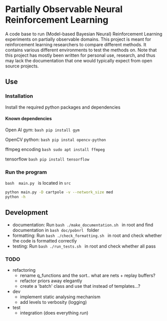 # Partially Observable Neural Reinforcement Learning

A code base to run (Model-based Bayesian Neural) Reinforcement Learning
experiments on partially observable domains. This project is meant for
reinforcement learning researchers to compare different methods. It contains
various different environments to test the methods on. Note that this project
has mostly been written for personal use, research, and thus may lack the
documentation that one would typically expect from open source projects.

## Use

### Installation
Install the required python packages and dependencies

#### Known dependencies

Open AI gym:
```bash pip install gym ```

OpenCV python:
```bash pip instal opencv-python ```

ffmpeg encoding
```bash sudo apt install ffmpeg ```

tensorflow
```bash pip install tensorflow ```

### Run the program
```bash  main.py ``` is located in ``` src ```

```bash
python main.py -D cartpole -v --network_size med
python -h
```

## Development

* documentation: Run ```bash ./make_documentation.sh ``` in root and find
  documentation in ```bash doc/pobnrl ``` folder
* formatting: Run ```bash ./check_formatting.sh ``` in root and check whether the
  code is formatted correctly
* testing: Run ```bash ./run_tests.sh ``` in root and check whether all pass

### TODO
* refactoring
    - rename q_functions and the sort.. what are nets + replay buffers?
    - refactor priors away elegantly
    - create a 'batch' class and use that instead of templates...?
* dev
    - implement static analysing mechanism
    - add levels to verbosity (logging)
* test
    - integration (does everything *run*)
